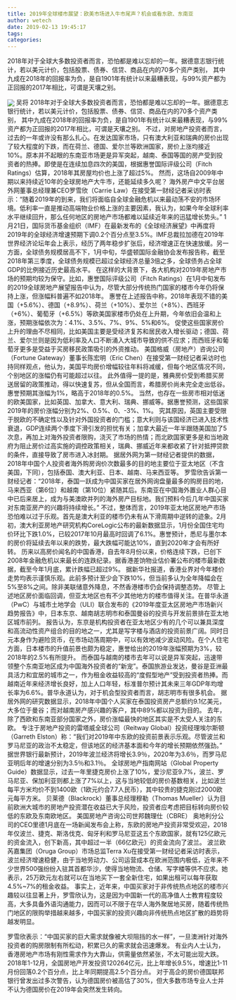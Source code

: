 ```yaml
---
title: 2019年全球楼市展望：欧美市场进入牛市尾声？机会或看东欧、东南亚
author: wetech
date: 2019-02-13 19:45:17
tags: 
categories: 
---
```

2018年对于全球大多数投资者而言，恐怕都是难以忘却的一年。据德意志银行统计，若以美元计价，包括股票、债券、信贷、商品在内的70多个资产类别， 其中九成在2018年的回报率为负，是自1901年有统计以来最糟表现，与99%资产都为正回报的2017年相比，可谓是天壤之别。
<!-- more -->
<img align="center" border="0" src="https://imgcdn.yicai.com/uppics/images/2019/02/1327c56c6f9cae8424bb42dcb8d6723c.jpg" />
吴将
2018年对于全球大多数投资者而言，恐怕都是难以忘却的一年。据德意志银行统计，若以美元计价，包括股票、债券、信贷、商品在内的70多个资产类别， 其中九成在2018年的回报率为负，是自1901年有统计以来最糟表现，与99%资产都为正回报的2017年相比，可谓是天壤之别。
不过，对房地产投资者而言，过去的一年或许没有那么扎心。在发达国家市场，只有澳大利亚和瑞典的房价出现了较大程度的下跌，而在荷兰、德国、爱尔兰等欧洲国家，房价上涨均接近10%。原本并不起眼的东南亚市场更是异军突起，越南、泰国等国的房产受到投资者的热捧。即使是在连续加息四次的美国，根据惠誉国际评级公司（Fitch Ratings）估算，2018年其房屋均价也上涨了超过5%。
然而，这场自2009年中期以来持续近10年的全球房地产大牛市，还能延续多久呢？
海外房产中文平台居外网董事总经理兼CEO罗雪欣（Carrie Law）在接受第一财经记者采访时表示：“随着2019年的到来，我们将面临自全球金融危机以来最动荡不安的市场环境。低利率一直是推动高端物业价格上涨的主要因素，我认为，如果今年全球利率水平继续回升，那么任何地区的房地产市场都难以延续近年来的迅猛增长势头。”
1月21日，国际货币基金组织（IMF）在最新发布的《全球经济展望》中再度将2019年的全球经济增速预期下调0.2个百分点至3.5%。IMF总裁拉加德在2019年世界经济论坛年会上表示，经历了两年稳步扩张后，经济增速正在快速放缓。另一方面，全球债务规模居高不下，1月中旬，华盛顿国际金融协会发布报告称，截至2018年第三季度，全球债务规模已超过全球经济总量3倍之多，全球债务占全球GDP的比例接近历史最高水平。
在这样的大背景下，各大机构对2019年房地产市场的预期均较为保守。比如，惠誉国际评级公司（Fitch Ratings）在1月中旬发布的2019全球房地产展望报告中认为，尽管大部分传统热门国家的楼市今年仍将保持上涨，但涨幅料普遍不如2018年。
惠誉在上述报告中称，2018年表现不错的美国（+5.6%）、德国（+8.9%）、荷兰（+10%）、爱尔兰（+8%）、西班牙（+6%）、葡萄牙（+6.5%）等欧美国家楼市仍处在上升期，今年依旧会温和上涨，预期涨幅依次为：4.1%、3.5%、7%、9%、5%和6%。
促使这些国家房价上升的理由不尽相同，比如美国主要是受经济复苏和居民收入增长驱动；德国、荷兰、爱尔兰则是因为低利率及人口不断涌入大城市导致的供不应求；而西班牙和葡萄牙更多是受益于买房移民政策吸引的外资推动。
美国格威（房地产）咨询公司（Fortune Gateway）董事长陈宏明（Eric Chen）在接受第一财经记者采访时也持同样观点，他认为，美国平均房价增幅较往年料将减缓，但每个地区情况不同，个别地区的涨幅仍有可能超过以往。
此外值得一提的是，雅典房价受到希腊买房送居留的政策推动，得以快速复苏，但从全国而言，希腊房价尚未完全走出低谷。惠誉预期其涨幅为1%，略高于2018年的0.5%。
当然，也存在一些房市相对低迷的欧美国家，比如英国、加拿大、意大利、瑞典、挪威等。据惠誉预测，这些国家2019年的房价涨幅分别为2%、0.5%、0、-3%、1%。
究其原因，英国主要受限于脱欧的不确定性以及针对外国投资者的门槛；意大利则与该国经济已进入技术性衰退，GDP连续两个季度下滑引发的担忧有关；加拿大最近一年半跟随美国加了5次息，再加上对海外投资者限购，浇灭了市场的热情；而北欧国家更多是和当地政府为阻止房价过高实施的调控政策相关，瑞典、挪威近年来都收紧了针对抵押贷款的条件，直接导致了房市进入冰封期。
据居外网为第一财经记者提供的数据，2018年中国个人投资者海外购房询价次数最多的目的地主要位于亚太地区（不含美国，下同），包括泰国、澳大利亚、日本、越南、马来西亚等。
罗雪欣告诉第一财经记者：“2018年，泰国一跃成为中国买家在居外网询盘量最多的购房目的地，马来西亚（第6位）和越南（第10位）紧随其后。东南亚在中国海外置业人群心目中已后来居上，成为与美澳欧并列的海外房产目标地。我们预料今后几年中国买家对东南亚房产的兴趣将持续增长。”
不过，整体而言，2019年亚太地区房地产市场恐怕难以过于乐观。首先是澳大利亚的楼市仍未有从下滑周期中逆转的迹象。2月初，澳大利亚房地产研究机构CoreLogic公布的最新数据显示，1月份全国住宅均价环比下跌1.0%，已较2017年10月最高时回调了6.1%。惠誉预计，悉尼与墨尔本的房价将延续去年以来的跌势，最大跌幅可能达10%，直到2020年才会有所好转。
历来以高房价闻名的中国香港，自去年8月份以来，价格连续下跌，已创下2008年金融危机以来最长的连跌纪录。据香港差饷物业估价署公布的楼市最新数据，截至今年1月底，累计跌幅已超过9%。
据新华社报道，香港业界对今年楼价走势均表示谨慎乐观。此前多预计至少会下跌10%，但当前多认为全年降幅会在5%至8%之间。除非美联储意外降息，不然香港楼市仍会保持调整态势。
尽管上述地区房价面临回调，但亚太地区也有不少其他地方的楼市值得关注。在普华永道（PwC）与城市土地学会（ULI）联合发布的《2019年度亚太区房地产市场新兴趋势报告》中，日本东京、越南胡志明市和泰国曼谷的投资与开发前景排在亚太地区城市前列。
报告认为，东京是机构投资者在亚太地区少有的几个可以兼具深度和高流动性资产组合的目的地之一，尤其是写字楼与酒店的投资前景广阔。同时日元本身作为避险货币，在市场动荡周期中，可以有效地减少波动风险。在个人住宅方面，日本楼市的升值前景也颇为稳定，惠誉给出的2019年涨幅预期为3%，较2018年的2.5%有所提升。
而泰国与越南的楼市去年可以说是异军突起，迅速带领整个东南亚地区成为中国海外投资者的“新宠”。泰国旅游业发达，曼谷是亚洲最具活力和宜居的城市之一，作为租金收益较高的“度假型地产”受到投资者热捧。而越南近年来经济增长良好，加上人口年轻，标准普尔预计其未来三年GDP年均增长率为6.6%。普华永道认为，对于机会型投资者而言，胡志明市有很多机会。
据居外网的研究数据显示，2018年中国个人买家在泰国投资房产总额约9.1亿美元，大多位于曼谷；而对越南房产感兴趣的客户，其中89%都以投资为目的。
去年，除了西欧和东南亚部分国家之外，房价涨幅最快的地区其实是不太受人关注的东欧。
专注于房地产投资的雷塔威全球公司（Reitway Global）投资经理埃尔斯顿（Garreth Elston）称：“我们对2019年中东欧的投资前景表示乐观。尽管波兰和罗马尼亚的政治不太稳定，但该地区的经济基本面和今年的增长预期依然强劲。”
据世界银行最新预计，2019年波兰经济将增长3.9％，2020年为3.6％，而罗马尼亚明后年的增速分别为3.5％和3.1％。
全球房地产指南网站（Global Property Guide）数据显示，过去一年里捷克房价上涨了10%，爱沙尼亚9.7%，波兰、罗马尼亚、保加利亚则都上涨了7%以上，这与当地较低的房价基数相关，比如波兰每平方米均价不到1400欧（1欧元约合7.7人民币），其中较贵的捷克刚过2000欧元每平方米。
贝莱德（Blackrock）董事总经理穆勒（Thomas Mueller）认为目前欧洲大城市的房地产投资潜在收益已大于风险，投资者应考虑把目标转向房价较低的东欧及东南欧地区。
美国房地产咨询公司世邦魏理仕（CBRE） 奥地利分公司的CEO里德1月底在一场新闻发布会上称，东欧的房地产投资非常受欢迎，2018年仅波兰、捷克、斯洛伐克、匈牙利和罗马尼亚这五个东欧国家，就有125亿欧元的资金流入，创下新高，其中超过一半（66亿欧元）的资金流向了波兰。
波兰欧芮嘉集团（Oruga Group）市场总监Terra Xu在接受第一财经记者采访时表示，波兰经济增速稳健，由于当地劳动力、公司运营成本在欧洲范围内极低，近年来不少世界500强纷纷入驻其首都华沙，使得当地物流、仓储、写字楼等供不应求。她表示，25万欧元左右就可以在当地买下一套全新住宅，如果出租可以每年获取4.5%~7%的租金收益。
事实上，近年来，中国买家对于非传统热点地区的楼市兴趣较以往显著上升，罗雪欣认为，这是因为中国新一代的高净值人士教育程度较高，大多具备外语沟通能力，因而可以不限于在华人海外聚居地买房，随着传统热门地区的限购举措越来越多，中国买家的投资兴趣向非传统热点地区扩散的趋势将越发明显。
 
 
罗雪欣表示：“中国买家的巨大需求就像被大坝阻挡的水一样”，一旦澳洲针对海外投资者的购房限制有所松动，积累已久的需求就会迅速爆发。
有业内人士认为，香港房地产市场有刚性需求作为大靠山，供需量依然紧张，不太可能出现大跌。
2018年1-12月，全国房地产开发投资120264亿元，比上年增长9.5%，增速比1-11月份回落0.2个百分点，比上年同期提高2.5个百分点。
对于高企的房价德国联邦银行曾发出过多次警告，认为德国房价被高估了30%，但大多数市场专业人士并不认为德国房价在2019年会突然发生转向。
